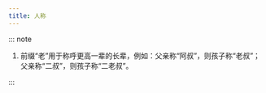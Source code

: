 ```yaml
---
title: 人称
---
```


<Qappendix filename="relationships" />

::: note

1. 前缀“老”用于称呼更高一辈的长辈，例如：父亲称“阿叔”，则孩子称“老叔”；父亲称“二叔”，则孩子称“二老叔”。

:::
